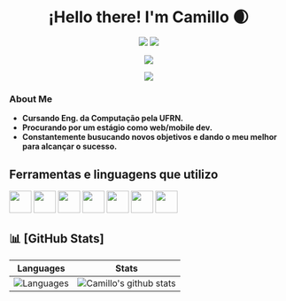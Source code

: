 <h1 align="center">
  ¡Hello there! I'm Camillo 🌒 
</h1>
<p align="center">
  <img src="https://img.shields.io/github/followers/camillovl?label=Followers&style=flat-square&logo=github">
  <a href="https://www.linkedin.com/in/vinicius-camillo-151a92263" target="_blank">
    <img src="https://img.shields.io/badge/LinkedIn-0077B5?style=flat-square&logo=linkedin&logoColor=white">
  </a>
</p>
<p align="center">
  <img src="ttps://tenor.com/pt-BR/view/coding-gif-24297652">
</p>

<p align="center">
  <img src="https://user-images.githubusercontent.com/56173140/215867600-e1400abb-7467-43ab-989d-5217f95e91b7.gif">
</p>

### About Me

- **Cursando Eng. da Computação pela UFRN.**
- **Procurando por um estágio como web/mobile dev.**
- **Constantemente busucando novos objetivos e dando o meu melhor para alcançar o sucesso.**


## Ferramentas e linguagens que utilizo

<img src="https://cdn.jsdelivr.net/gh/devicons/devicon/icons/javascript/javascript-original.svg" width="40" height="40"/>
<img src="https://cdn.jsdelivr.net/gh/devicons/devicon/icons/python/python-original.svg" widht="40" height="40" />
<img src="https://cdn.jsdelivr.net/gh/devicons/devicon/icons/typescript/typescript-original.svg" width="40" height="40"/> 
<img src="https://cdn.jsdelivr.net/gh/devicons/devicon/icons/css3/css3-original.svg" width="40" height="40" /> 
<img src="https://cdn.jsdelivr.net/gh/devicons/devicon/icons/html5/html5-original.svg" width="40" height="40" />
<img src="https://cdn.jsdelivr.net/gh/devicons/devicon/icons/react/react-original.svg" width="40" height="40" />
<img src="https://cdn.jsdelivr.net/gh/devicons/devicon/icons/android/android-original.svg" width="40" height="40" />



## 📊 [GitHub Stats]

| Languages | Stats |
| --------- | ----   | 
| ![Languages](https://github-readme-stats.vercel.app/api/top-langs/?username=camillovl&count_private=true&hide=Blade&theme=ayu-mirage&layout=compact)  | ![Camillo's github stats](https://github-readme-stats.vercel.app/api?username=camillovl&hide=contribs,issues&include_all_commits=true&show_icons=true&theme=ayu-mirage)|
          
 
